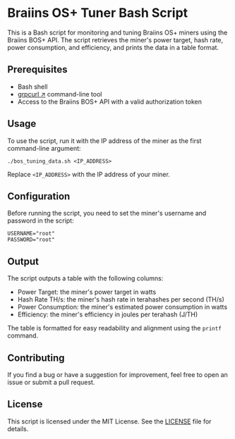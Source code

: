# Braiins OS+ Tuner Bash Script

This is a Bash script for monitoring and tuning Braiins OS+ miners using the Braiins BOS+ API. The script retrieves the miner's power target, hash rate, power consumption, and efficiency, and prints the data in a table format.

## Prerequisites

- Bash shell
- [grpcurl ↗](https://github.com/fullstorydev/grpcurl) command-line tool
- Access to the Braiins BOS+ API with a valid authorization token

## Usage

To use the script, run it with the IP address of the miner as the first command-line argument:

```
./bos_tuning_data.sh <IP_ADDRESS>
```

Replace `<IP_ADDRESS>` with the IP address of your miner.

## Configuration

Before running the script, you need to set the miner's username and password in the script:

```
USERNAME="root"
PASSWORD="root"
```

## Output

The script outputs a table with the following columns:

- Power Target: the miner's power target in watts
- Hash Rate TH/s: the miner's hash rate in terahashes per second (TH/s)
- Power Consumption: the miner's estimated power consumption in watts
- Efficiency: the miner's efficiency in joules per terahash (J/TH)

The table is formatted for easy readability and alignment using the `printf` command.

## Contributing

If you find a bug or have a suggestion for improvement, feel free to open an issue or submit a pull request.

## License

This script is licensed under the MIT License. See the [LICENSE](LICENSE) file for details.
